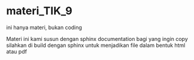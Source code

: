 # materi_TIK_9
ini hanya materi, bukan coding

Materi ini kami susun dengan sphinx documentation
bagi yang ingin copy silahkan di build dengan sphinx untuk menjadikan file dalam bentuk html atau pdf
